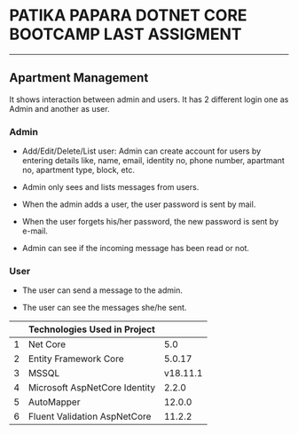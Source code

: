 # PATIKA PAPARA DOTNET CORE BOOTCAMP LAST ASSIGMENT
------------------------------------------

## Apartment Management


It shows interaction between admin and users. It has 2 different login one as Admin and another as user.

### Admin

- Add/Edit/Delete/List user: Admin can create account for users by entering details like, name, email, identity no, phone number, apartmant no, apartment type, block, etc.

- Admin only sees and lists messages from users.

- When the admin adds a user, the user password is sent by mail.

- When the user forgets his/her password, the new password is sent by e-mail.

- Admin can see if the incoming message has been read or not.

### User

- The user can send a message to the admin.

- The user can see the messages she/he sent.


|   |  Technologies Used in Project   |   |
|---|---|---|
| 1  | Net Core | 5.0 |
| 2  | Entity Framework Core | 5.0.17 |
| 3  | MSSQL | v18.11.1 |
| 4  | Microsoft AspNetCore Identity | 2.2.0 |
| 5  | AutoMapper | 12.0.0 |
| 6  | Fluent Validation AspNetCore | 11.2.2 |gi add
